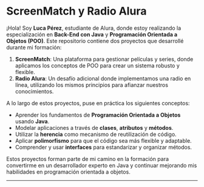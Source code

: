 # ScreenMatch y Radio Alura

¡Hola! Soy **Luca Pérez**, estudiante de Alura, donde estoy realizando la especialización en **Back-End con Java** y **Programación Orientada a Objetos (POO)**. Este repositorio contiene dos proyectos que desarrollé durante mi formación:

1. **ScreenMatch**: Una plataforma para gestionar películas y series, donde aplicamos los conceptos de POO para crear un sistema robusto y flexible.
2. **Radio Alura**: Un desafío adicional donde implementamos una radio en línea, utilizando los mismos principios para afianzar nuestros conocimientos.

A lo largo de estos proyectos, puse en práctica los siguientes conceptos:

- Aprender los fundamentos de **Programación Orientada a Objetos** usando **Java**.
- Modelar aplicaciones a través de **clases**, **atributos** y **métodos**.
- Utilizar la **herencia** como mecanismo de reutilización de código.
- Aplicar **polimorfismo** para que el código sea más flexible y adaptable.
- Comprender y usar **interfaces** para estandarizar y organizar métodos.

Estos proyectos forman parte de mi camino en la formación para convertirme en un desarrollador experto en Java y continuar mejorando mis habilidades en programación orientada a objetos.

---
